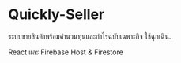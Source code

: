 # Quickly-Seller
ระบบขายสินค้าพร้อมคำนวนทุนและกำไรฉบับเฉพาะกิจ ใช้ฉุกเฉิน..

React และ Firebase Host & Firestore

